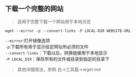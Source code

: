 ## 下载一个完整的网站

> 适用于完整下载一个网站用于本地浏览


`wget --mirror -p --convert-links -P LOCAL-DIR WEBSITE-URL`

`--mirror`:打开镜像选项<br>
`-p`:下载所有用于显示给定网址所必须的文件<br>
`--convert-links`：下载以后，转换链接用于本地显示<br>
`-P LOCAL_DIR`：保存所有的文件或目录到指定的目录下<br>


>其他详细用法，参照 白->工具篇->wget.md
